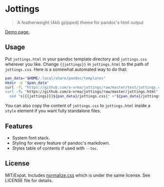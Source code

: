 # Jottings

> A featherweight (4kb gzipped) theme for pandoc's html output

[Demo page.](https://a-vrma.github.io/jottings/)

## Usage

Put `jottings.html` in your pandoc template directory and `jottings.css` wherever you like.
Change `{{jottings}}` in `jottings.html` to the path of `jottings.css`. Here is a somewhat
automated way to do that:

```sh
pan_data="$HOME/.local/share/pandoc/templates"
mkdir -p "$pan_data"
curl -fL "https://github.com/a-vrma/jottings/raw/master/test/jottings.css" -o "${pan_data}/jottings.css
curl -fL "https://github.com/a-vrma/jottings/raw/master/jottings.html" |
  sed "s|{{jottings}}|${pan_data}/jottings.css|" >"${pan_data}/jottings.html"
```

You can also copy the content of `jottings.css` to `jottings.html` inside a `style` element
if you want fully standalone files.

## Features

- System font stack.
- Styling for every feature of pandoc's markdown.
- Styles table of contents if used with `--toc`.

## License

MIT/Expat. Includes [normalize.css](https://github.com/necolas/normalize.css)
which is under the same license. See LICENSE file for details.
